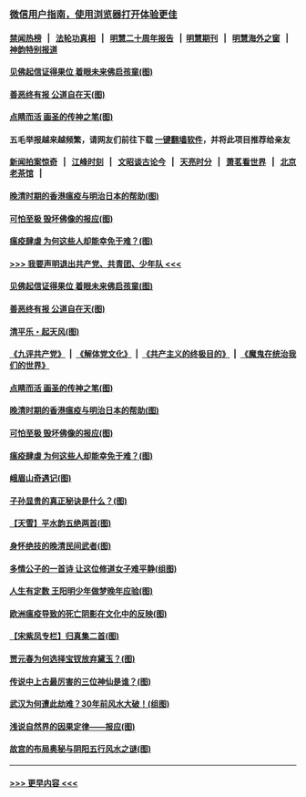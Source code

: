 ### [微信用户指南，使用浏览器打开体验更佳](https://github.com/gfw-breaker/banned-news1/blob/master/indexes/wechat-guide.md?t=0)
#### [禁闻热榜](热点新闻.md?t=0)  &nbsp;&nbsp;|&nbsp;&nbsp; [法轮功真相](https://github.com/gfw-breaker/truth/blob/master/README.md?t=0) &nbsp;&nbsp;|&nbsp;&nbsp; [明慧二十周年报告](https://github.com/gfw-breaker/mh-reports/blob/master/README.md?t=0) &nbsp;&nbsp;|&nbsp;&nbsp;[明慧期刊](https://github.com/gfw-breaker/mh-qikan) &nbsp;&nbsp;|&nbsp;&nbsp; [明慧海外之窗](https://github.com/gfw-breaker/mh-news/blob/master/README.md?t=0) &nbsp;&nbsp;|&nbsp;&nbsp; [神韵特别报道](https://github.com/gfw-breaker/mh-news/blob/master/shenyun.md?t=0)
#### [见佛起信证得果位 着眼未来佛启孩童(图)](../pages/p7/921596.md?t=02061202) 
#### [善恶终有报 公道自在天(图)](../pages/p7/921441.md?t=02061202) 
#### [点睛而活 画圣的传神之笔(图)](../pages/p7/921583.md?t=02061202) 
#### 五毛举报越来越频繁，请网友们前往下载 [一键翻墙软件](https://github.com/gfw-breaker/ssr-accounts)，并将此项目推荐给亲友
#### [新闻拍案惊奇](https://github.com/gfw-breaker/banned-news1/blob/master/pages/link4.md) &nbsp;&nbsp;|&nbsp;&nbsp; [江峰时刻](https://github.com/gfw-breaker/banned-news1/blob/master/pages/link4.md) &nbsp;&nbsp;|&nbsp;&nbsp; [文昭谈古论今](https://github.com/gfw-breaker/banned-news1/blob/master/pages/link4.md) &nbsp;&nbsp;|&nbsp;&nbsp; [天亮时分](https://github.com/gfw-breaker/banned-news1/blob/master/pages/link4.md) &nbsp;&nbsp;|&nbsp;&nbsp; [萧茗看世界](https://github.com/gfw-breaker/banned-news1/blob/master/pages/link4.md) &nbsp;&nbsp;|&nbsp;&nbsp; [北京老茶馆](https://github.com/gfw-breaker/banned-news1/blob/master/pages/link4.md) &nbsp;&nbsp;|&nbsp;&nbsp; 
#### [晚清时期的香港瘟疫与明治日本的帮助(图)](../pages/p7/921674.md?t=02061202) 
#### [可怕至极 毁坏佛像的报应(图)](../pages/p7/921437.md?t=02061202) 
#### [瘟疫肆虐 为何这些人却能幸免于难？(图)](../pages/p7/921768.md?t=02061202) 
#### [>>> 我要声明退出共产党、共青团、少年队 <<<](https://github.com/begood0513/goodnews/blob/master/quit/letter.md) 
#### [见佛起信证得果位 着眼未来佛启孩童(图)](../pages/p7/921596.md?t=02061202) 
#### [善恶终有报 公道自在天(图)](../pages/p7/921441.md?t=02061202) 
#### [清平乐・起天风(图)](../pages/p7/921607.md?t=02061202) 
#### [《九评共产党》](https://github.com/begood0513/9ping.md/blob/master/README.md) &nbsp;|&nbsp; [《解体党文化》](../../../../jtdwh.md/blob/master/README.md)  &nbsp;|&nbsp; [《共产主义的终极目的》](../../../../gczydzjmd.md/blob/master/README.md) &nbsp;|&nbsp; [《魔鬼在统治我们的世界》](../../../../mgztzwmdsj.md/blob/master/README.md) 
#### [点睛而活 画圣的传神之笔(图)](../pages/p7/921583.md?t=02061202) 
#### [晚清时期的香港瘟疫与明治日本的帮助(图)](../pages/p7/921674.md?t=02061202) 
#### [可怕至极 毁坏佛像的报应(图)](../pages/p7/921437.md?t=02061202) 
#### [瘟疫肆虐 为何这些人却能幸免于难？(图)](../pages/p7/921768.md?t=02061202) 
#### [峨眉山奇遇记(图)](../pages/p7/921442.md?t=02061202) 
#### [子孙显贵的真正秘诀是什么？(图)](../pages/p7/921334.md?t=02061202) 
#### [【天雪】平水韵五绝两首(图)](../pages/p7/921604.md?t=02061202) 
#### [身怀绝技的晚清民间武者(图)](../pages/p7/921488.md?t=02061202) 
#### [多情公子的一首诗 让这位修道女子难平静(组图)](../pages/p7/886851.md?t=02061202) 
#### [人生有定数 王阳明少年做梦晚年应验(图)](../pages/p7/921608.md?t=02061202) 
#### [欧洲瘟疫导致的死亡阴影在文化中的反映(图)](../pages/p7/921313.md?t=02061202) 
#### [【宋紫凤专栏】归真集二首(图)](../pages/p7/921582.md?t=02061202) 
#### [贾元春为何选择宝钗放弃黛玉？(图)](../pages/p7/921330.md?t=02061202) 
#### [传说中上古最厉害的三位神仙是谁？(图)](../pages/p7/921337.md?t=02061202) 
#### [武汉为何遭此劫难？30年前风水大破！(组图)](../pages/p7/921355.md?t=02061202) 
#### [浅说自然界的因果定律——报应(图)](../pages/p7/921325.md?t=02061202) 
#### [故宫的布局奥秘与阴阳五行风水之谜(图)](../pages/p7/921340.md?t=02061202) 

----
#### [ >>> 更早内容 <<< ](../indexes/p7-earlier.md)
